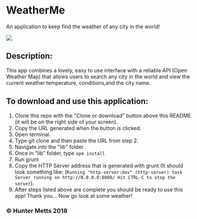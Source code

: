 # WeatherMe
An application to keep find the weather of any city in the world!

![](weather_me.gif)

## Description:
This app combines a lovely, easy to use interface with a reliable API (Open Weather Map) that allows users to search any city in the world and view the current weather temperature, conditions,and the city name. 

## To download and use this application: 
1. Clone this repo with the "Clone or download" button above this README (it will be on the right side of your screen).
1. Copy the URL generated when the button is clicked.
1. Open terminal.
1. Type git clone and then paste the URL from step 2.
1. Navigate into the "lib" folder
1. Once in "lib" folder, type `npm install`
1. Run grunt
1. Copy the HTTP Server address that is generated with grunt (It should look something like: (`Running "http-server:dev" (http-server) task Server running on http://0.0.0.0:8080/ Hit CTRL-C to stop the server`).
1. After steps listed above are complete you should be ready to use this app! Thank you... Now go look at some weather!

### &copy; Hunter Metts 2018